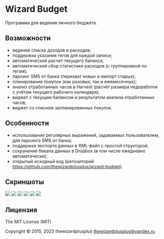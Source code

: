 # Wizard Budget

Программа для ведения личного бюджета.

## Возможности

* ведение списка доходов и расходов;
* поддержка указания тегов для каждой записи;
* автоматический расчет текущего баланса;
* автоматический сбор статистики расходов (с группировкой по тегам);
* парсинг SMS от банка (перехват новых и импорт старых);
* планирование покупок (как разовых, так и ежемесячных);
* анализ отработанных часов в Harvest (расчёт размера недоработок с учётом текущего рабочего календаря);
* виджет с текущим балансом и результатом анализа отработанных часов;
* виджет со списком запланированных покупок.

## Особенности

* использование регулярных выражений, задаваемых пользователем, для парсинга SMS от банка;
* поддержка экспорта данных в XML-файл с простой структурой;
* сохранение бекапа данных в Dropbox (в том числе ежедневно автоматически);
* открытый исходный код (репозиторий: https://github.com/thewizardplusplus/wizard-budget).

## Скриншоты

![](docs/screenshots/spendings.png)
![](docs/screenshots/buys.png)
![](docs/screenshots/stats.png)
![](docs/screenshots/hours.png)
![](docs/screenshots/spendings_widget.png)
![](docs/screenshots/buys_widget.png)

## Лицензия

The MIT License (MIT)

Copyright &copy; 2015, 2023 thewizardplusplus <thewizardplusplus@yandex.ru>

